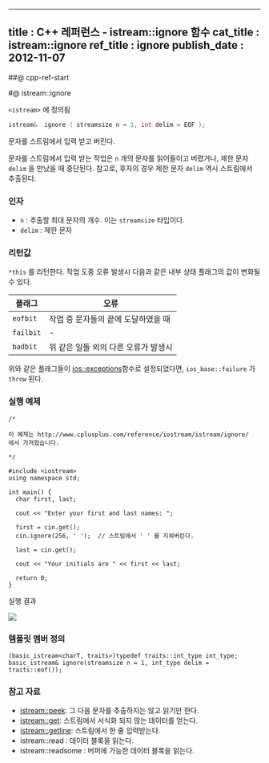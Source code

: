 ----------------
title : C++ 레퍼런스 - istream::ignore 함수
cat_title :  istream::ignore
ref_title : ignore
publish_date : 2012-11-07
--------------

##@ cpp-ref-start

#@ istream::ignore

`<istream>` 에 정의됨

```cpp
istream&  ignore ( streamsize n = 1, int delim = EOF );
```

문자를 스트림에서 입력 받고 버린다.


문자를 스트림에서 입력 받는 작업은 `n` 개의 문자를 읽어들이고 버렸거나, 제한 문자 `delim` 을 만났을 때 중단된다. 참고로, 후자의 경우 제한 문자 `delim` 역시 스트림에서 추출된다.

###  인자

* `n` : 추출할 최대 문자의 개수. 이는 `streamsize` 타입이다.
* `delim` : 제한 문자

###  리턴값


`*this` 를 리턴한다.
작업 도중 오류 발생시 다음과 같은 내부 상태 플래그의 값이 변화될 수 있다.

|플래그|오류|
|-----|----|
|`eofbit`|작업 중 문자들의 끝에 도달하였을 때|
|`failbit`| -|
|`badbit`|위 같은 일들 외의 다른 오류가 발생시|



위와 같은 플래그들이 [ios::exceptions](http://itguru.tistory.com/150)함수로 설정되었다면, `ios_base::failure` 가 `throw` 된다.


###  실행 예제





```cpp-formatted
/*

이 예제는 http://www.cplusplus.com/reference/iostream/istream/ignore/ 
에서 가져왔습니다.

*/

#include <iostream>
using namespace std;

int main() {
  char first, last;

  cout << "Enter your first and last names: ";

  first = cin.get();
  cin.ignore(256, ' ');  // 스트림에서 ' ' 를 지워버린다.

  last = cin.get();

  cout << "Your initials are " << first << last;

  return 0;
}
```

실행 결과

![](http://img1.daumcdn.net/thumb/R1920x0/?fname=http%3A%2F%2Fcfile29.uf.tistory.com%2Fimage%2F01016F33509A678D2D4CCE)


###  템플릿 멤버 정의


```cpp-formatted
(basic_istream<charT, traits>)typedef traits::int_type int_type;
basic_istream& ignore(streamsize n = 1, int_type delim = traits::eof());
```

###  참고 자료

*  [istream::peek](http://itguru.tistory.com/194): 그 다음 문자를 추출하지는 않고 읽기만 한다.
*  [istream::get](http://itguru.tistory.com/191): 스트림에서 서식화 되지 않는 데이터를 얻는다.
*  [istream::getline](http://itguru.tistory.com/149): 스트림에서 한 줄 입력받는다.
* istream::read : 데이터 블록을 읽는다.
* istream::readsome : 버퍼에 가능한 데이터 블록을 읽는다.